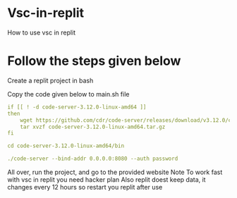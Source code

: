 # Vsc-in-replit
How to use vsc in replit 
# Follow the steps given below

Create a replit project in bash

Copy the code given below to main.sh file

```yaml
if [[ ! -d code-server-3.12.0-linux-amd64 ]]
then
    wget https://github.com/cdr/code-server/releases/download/v3.12.0/code-server-3.12.0-linux-amd64.tar.gz
    tar xvzf code-server-3.12.0-linux-amd64.tar.gz
fi

cd code-server-3.12.0-linux-amd64/bin

./code-server --bind-addr 0.0.0.0:8080 --auth password
```

All over, run the project, and go to the provided website
Note To work fast with vsc in replit you need hacker plan Also replit doest keep data, it changes every 12 hours so restart you replit after use
